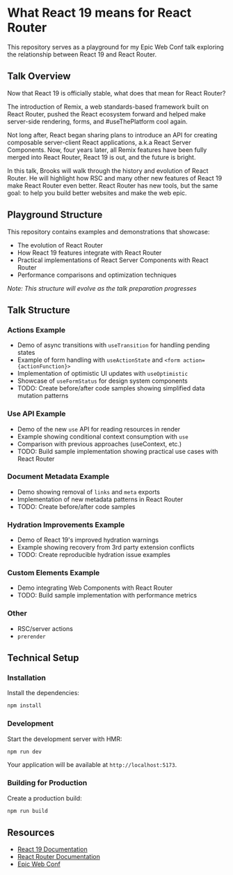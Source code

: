 # What React 19 means for React Router

This repository serves as a playground for my Epic Web Conf talk exploring the relationship between React 19 and React Router.

## Talk Overview

Now that React 19 is officially stable, what does that mean for React Router?

The introduction of Remix, a web standards-based framework built on React Router, pushed the React ecosystem forward and helped make server-side rendering, forms, and #useThePlatform cool again.

Not long after, React began sharing plans to introduce an API for creating composable server-client React applications, a.k.a React Server Components. Now, four years later, all Remix features have been fully merged into React Router, React 19 is out, and the future is bright.

In this talk, Brooks will walk through the history and evolution of React Router. He will highlight how RSC and many other new features of React 19 make React Router even better. React Router has new tools, but the same goal: to help you build better websites and make the web epic.

## Playground Structure

This repository contains examples and demonstrations that showcase:

- The evolution of React Router
- How React 19 features integrate with React Router
- Practical implementations of React Server Components with React Router
- Performance comparisons and optimization techniques

_Note: This structure will evolve as the talk preparation progresses_

## Talk Structure

### Actions Example

- Demo of async transitions with `useTransition` for handling pending states
- Example of form handling with `useActionState` and `<form action={actionFunction}>`
- Implementation of optimistic UI updates with `useOptimistic`
- Showcase of `useFormStatus` for design system components
- TODO: Create before/after code samples showing simplified data mutation patterns

### Use API Example

- Demo of the new `use` API for reading resources in render
- Example showing conditional context consumption with `use`
- Comparison with previous approaches (useContext, etc.)
- TODO: Build sample implementation showing practical use cases with React Router

### Document Metadata Example

- Demo showing removal of `links` and `meta` exports
- Implementation of new metadata patterns in React Router
- TODO: Create before/after code samples

### Hydration Improvements Example

- Demo of React 19's improved hydration warnings
- Example showing recovery from 3rd party extension conflicts
- TODO: Create reproducible hydration issue examples

### Custom Elements Example

- Demo integrating Web Components with React Router
- TODO: Build sample implementation with performance metrics

### Other

- RSC/server actions
- `prerender`

## Technical Setup

### Installation

Install the dependencies:

```bash
npm install
```

### Development

Start the development server with HMR:

```bash
npm run dev
```

Your application will be available at `http://localhost:5173`.

### Building for Production

Create a production build:

```bash
npm run build
```

## Resources

- [React 19 Documentation](https://react.dev/)
- [React Router Documentation](https://reactrouter.com/)
- [Epic Web Conf](https://epicweb.dev/conf)
